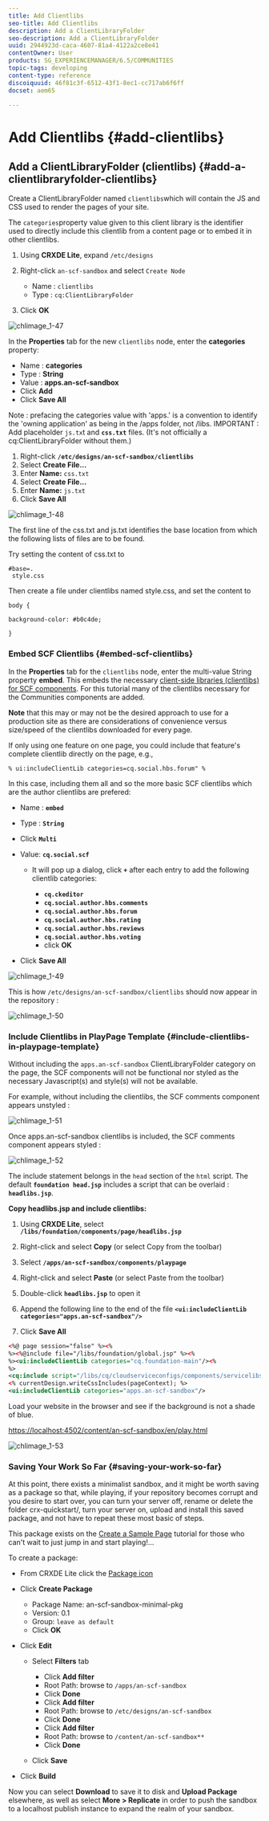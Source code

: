 ```yaml
---
title: Add Clientlibs
seo-title: Add Clientlibs
description: Add a ClientLibraryFolder
seo-description: Add a ClientLibraryFolder
uuid: 2944923d-caca-4607-81a4-4122a2ce8e41
contentOwner: User
products: SG_EXPERIENCEMANAGER/6.5/COMMUNITIES
topic-tags: developing
content-type: reference
discoiquuid: 46f81c3f-6512-43f1-8ec1-cc717ab6f6ff
docset: aem65

---
```


# Add Clientlibs {#add-clientlibs}

## Add a ClientLibraryFolder (clientlibs) {#add-a-clientlibraryfolder-clientlibs}

Create a ClientLibraryFolder named `clientlibs`which will contain the JS and CSS used to render the pages of your site.

The `categories`property value given to this client library is the identifier used to directly include this clientlib from a content page or to embed it in other clientlibs.

1. Using **CRXDE Lite**, expand `/etc/designs`

1. Right-click `an-scf-sandbox` and select `Create Node`

    * Name : `clientlibs`
    * Type : `cq:ClientLibraryFolder`

1. Click **OK**

![chlimage_1-47](assets/chlimage_1-47.png)

In the **Properties** tab for the new `clientlibs` node, enter the **categories** property:

* Name : **categories**
* Type : **String**
* Value : **apps.an-scf-sandbox**
* Click **Add**
* Click **Save All**

Note : prefacing the categories value with 'apps.' is a convention to identify the 'owning application' as being in the /apps folder, not /libs.  IMPORTANT : Add placeholder `js.tx`t and **`css.txt`** files. (It's not officially a cq:ClientLibraryFolder without them.)

1. Right-click **`/etc/designs/an-scf-sandbox/clientlibs`**
1. Select **Create File...**
1. Enter **Name:** `css.txt`
1. Select **Create File...**
1. Enter **Name:** `js.txt`
1. Click **Save All**

![chlimage_1-48](assets/chlimage_1-48.png)

The first line of the css.txt and js.txt identifies the base location from which the following lists of files are to be found.

Try setting the content of css.txt to

```
#base=.
 style.css
```

Then create a file under clientlibs named style.css, and set the content to

`body {`

`background-color: #b0c4de;`

`}`

### Embed SCF Clientlibs {#embed-scf-clientlibs}

In the **Properties** tab for the `clientlibs` node, enter the multi-value String property **embed**. This embeds the necessary [client-side libraries (clientlibs) for SCF components](/help/communities/client-customize.md#clientlibs-for-scf). For this tutorial many of the clientlibs necessary for the Communities components are added.

**Note** that this may or may not be the desired approach to use for a production site as there are considerations of convenience versus size/speed of the clientlibs downloaded for every page.

If only using one feature on one page, you could include that feature's complete clientlib directly on the page, e.g., 

`% ui:includeClientLib categories=cq.social.hbs.forum" %`

In this case, including them all and so the more basic SCF clientlibs which are the author clientlibs are prefered:

* Name : **`embed`**
* Type : **`String`**
* Click **`Multi`**
* Value: **`cq.social.scf`**
  
  * It will pop up a dialog,
  click **`+`** after each entry to add the following clientlib categories:

    * **`cq.ckeditor`**
    * **`cq.social.author.hbs.comments`**
    * **`cq.social.author.hbs.forum`**
    * **`cq.social.author.hbs.rating`**
    * **`cq.social.author.hbs.reviews`**
    * **`cq.social.author.hbs.voting`**
    * click **OK**

* Click **Save All**

![chlimage_1-49](assets/chlimage_1-49.png)

This is how `/etc/designs/an-scf-sandbox/clientlibs` should now appear in the repository :

![chlimage_1-50](assets/chlimage_1-50.png)

### Include Clientlibs in PlayPage Template {#include-clientlibs-in-playpage-template}

Without including the `apps.an-scf-sandbox` ClientLibraryFolder category on the page, the SCF components will not be functional nor styled as the necessary Javascript(s) and style(s) will not be available.

For example, without including the clientlibs, the SCF comments component appears unstyled :

![chlimage_1-51](assets/chlimage_1-51.png)

Once apps.an-scf-sandbox clientlibs is included, the SCF comments component appears styled :

![chlimage_1-52](assets/chlimage_1-52.png)

The include statement belongs in the `head` section of the `html` script. The default **`foundation head.jsp`** includes a script that can be overlaid : **`headlibs.jsp`**.

**Copy headlibs.jsp and include clientlibs:**

1. Using **CRXDE Lite**, select **`/libs/foundation/components/page/headlibs.jsp`**

1. Right-click and select **Copy** (or select Copy from the toolbar)
1. Select **`/apps/an-scf-sandbox/components/playpage`**
1. Right-click and select **Paste** (or select Paste from the toolbar)
1. Double-click **`headlibs.jsp`** to open it
1. Append the following line to the end of the file
   **`<ui:includeClientLib categories="apps.an-scf-sandbox"/>`**

1. Click **Save All**

```xml
<%@ page session="false" %><%
%><%@include file="/libs/foundation/global.jsp" %><%
%><ui:includeClientLib categories="cq.foundation-main"/><%
%>
<cq:include script="/libs/cq/cloudserviceconfigs/components/servicelibs/servicelibs.jsp"/>
<% currentDesign.writeCssIncludes(pageContext); %>
<ui:includeClientLib categories="apps.an-scf-sandbox"/>

```

Load your website in the browser and see if the background is not a shade of blue.

[https://localhost:4502/content/an-scf-sandbox/en/play.html](https://localhost:4502/content/an-scf-sandbox/en/play.html)

![chlimage_1-53](assets/chlimage_1-53.png)

### Saving Your Work So Far {#saving-your-work-so-far}

At this point, there exists a minimalist sandbox, and it might be worth saving as a package so that, while playing, if your repository becomes corrupt and you desire to start over, you can turn your server off, rename or delete the folder crx-quickstart/, turn your server on, upload and install this saved package, and not have to repeat these most basic of steps.

This package exists on the [Create a Sample Page](/help/communities/create-sample-page.md) tutorial for those who can't wait to just jump in and start playing!...

To create a package:

* From CRXDE Lite click the [Package icon](https://localhost:4502/crx/packmgr/)
* Click **Create Package**

    * Package Name: an-scf-sandbox-minimal-pkg
    * Version: 0.1
    * Group: `leave as default`
    * Click **OK**

* Click **Edit**

    * Select **Filters** tab

        * Click **Add filter**
        * Root Path: browse to `/apps/an-scf-sandbox`
        * Click **Done**
        * Click **Add filter**
        * Root Path: browse to `/etc/designs/an-scf-sandbox`
        * Click **Done**
        * Click **Add filter**
        * Root Path: browse to `/content/an-scf-sandbox**`
        * Click **Done**

    * Click **Save**

* Click **Build**

Now you can select **Download** to save it to disk and **Upload Package** elsewhere, as well as select **More > Replicate** in order to push the sandbox to a localhost publish instance to expand the realm of your sandbox.